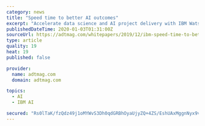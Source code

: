 ```yaml
---
category: news
title: "Speed time to better AI outcomes"
excerpt: "Accelerate data science and AI project delivery with IBM Watson Studio Premium for Cloud Pak for Data. IBM may use my contact data to keep me informed of the products, services, and offerings. By Email By Telephone By Postal Mail You can withdraw your ..."
publishedDateTime: 2020-01-03T01:31:00Z
sourceUrl: https://adtmag.com/whitepapers/2019/12/ibm-speed-time-to-better-ai-outcomes-ds-os-in.aspx?tc=page0
type: article
quality: 19
heat: 19
published: false

provider:
  name: adtmag.com
  domain: adtmag.com

topics:
  - AI
  - IBM AI

secured: "Rs0lTaK/fzQdz49j1oMYWvS3Dh0qdGRBhOyaUjyZQ+4ZS/EshUAxMggnNyx9vahkKdzRE79DQP119nDiJXaT+OeFLBvITAei2HlFdoMwFSHNrVfu0FUD6P6fa+rGMWC32lypyIDlFwOrrdE82O4jN7Qy+kYCmgMte70JRatBE9CIvBZHW6hYkHp/9I4tbxR1p58m0E1wkYG5iai7BaukIsF2g+Sb3BBCFD3iyOyN20UFnxE2Q05V7uwqSBAJ1Yu7Hb2f7h4wVodGLy5ef2Zw+NppLkbcoI2ExVb4dIpTJS4=;iOE9bKjhsKQiFWhzenVfaA=="
---
```


